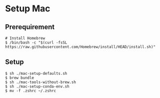 # Setup Mac

## Prerequirement

```
# Install Homebrew
$ /bin/bash -c "$(curl -fsSL https://raw.githubusercontent.com/Homebrew/install/HEAD/install.sh)"
```

## Setup

```
$ sh ./mac-setup-defaults.sh
$ brew bundle
$ sh ./mac-tools-without-brew.sh
$ sh ./mac-setup-conda-env.sh
$ mv -f .zshrc ~/.zshrc
```
